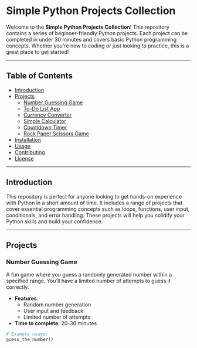 # **Simple Python Projects Collection**

Welcome to the **Simple Python Projects Collection**! This repository contains a series of beginner-friendly Python projects. Each project can be completed in under 30 minutes and covers basic Python programming concepts. Whether you're new to coding or just looking to practice, this is a great place to get started!

---

## **Table of Contents**

- [Introduction](#introduction)
- [Projects](#projects)
  - [Number Guessing Game](#number-guessing-game)
  - [To-Do List App](#to-do-list-app)
  - [Currency Converter](#currency-converter)
  - [Simple Calculator](#simple-calculator)
  - [Countdown Timer](#countdown-timer)
  - [Rock Paper Scissors Game](#rock-paper-scissors-game)
- [Installation](#installation)
- [Usage](#usage)
- [Contributing](#contributing)
- [License](#license)

---

## **Introduction**

This repository is perfect for anyone looking to get hands-on experience with Python in a short amount of time. It includes a range of projects that cover essential programming concepts such as loops, functions, user input, conditionals, and error handling. These projects will help you solidify your Python skills and build your confidence.

---

## **Projects**

### **Number Guessing Game**

A fun game where you guess a randomly generated number within a specified range. You'll have a limited number of attempts to guess it correctly.

- **Features**:
  - Random number generation
  - User input and feedback
  - Limited number of attempts
- **Time to complete**: 20-30 minutes

```python
# Example usage:
guess_the_number()
